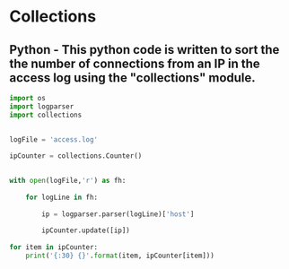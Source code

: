 # Collections
## Python - This python code is written to sort the the number of connections from an IP in the access log using the "collections" module.


```python
import os
import logparser
import collections 

    
logFile = 'access.log'    
        
ipCounter = collections.Counter()

        
with open(logFile,'r') as fh:
    
    for logLine in fh:
      
        ip = logparser.parser(logLine)['host'] 
        
        ipCounter.update([ip])
        
for item in ipCounter:
    print('{:30} {}'.format(item, ipCounter[item]))
```

